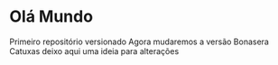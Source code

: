 # Olá Mundo
Primeiro repositório versionado
Agora mudaremos a versão
Bonasera Catuxas
deixo aqui uma ideia para alterações 
